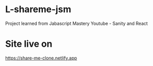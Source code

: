 # L-shareme-jsm

Project learned from Jabascript Mastery Youtube - Sanity and React

# Site live on

https://share-me-clone.netlify.app
